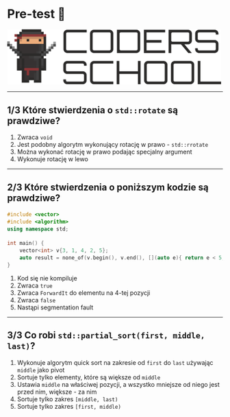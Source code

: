 
<!-- .slide: data-background="#111111" -->

# Pre-test 📝

<a href="https://coders.school">
    <img width="500" src="../img/coders_school_logo.png" alt="Coders School" class="plain">
</a>

___

## 1/3 Które stwierdzenia o `std::rotate` są prawdziwe?

1. Zwraca `void`
2. Jest podobny algorytm wykonujący rotację w prawo - `std::rrotate`
3. Można wykonać rotację w prawo podając specjalny argument
4. Wykonuje rotację w lewo

___

## 2/3 Które stwierdzenia o poniższym kodzie są prawdziwe?

```cpp
#include <vector>
#include <algorithm>
using namespace std;

int main() {
    vector<int> v{3, 1, 4, 2, 5};
    auto result = none_of(v.begin(), v.end(), [](auto e){ return e < 5; })
}
```

1. Kod się nie kompiluje
2. Zwraca `true`
3. Zwraca `ForwardIt` do elementu na 4-tej pozycji
4. Zwraca `false`
5. Nastąpi segmentation fault

___

## 3/3 Co robi `std::partial_sort(first, middle, last)`?

1. Wykonuje algorytm quick sort na zakresie od `first` do `last` używając `middle` jako pivot
2. Sortuje tylko elementy, które są większe od `middle`
3. Ustawia `middle` na właściwej pozycji, a wszystko mniejsze od niego jest przed nim, większe - za nim
4. Sortuje tylko zakres `[middle, last)`
5. Sortuje tylko zakres `[first, middle)`
